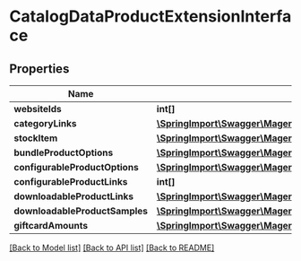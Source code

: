 # CatalogDataProductExtensionInterface

## Properties
Name | Type | Description | Notes
------------ | ------------- | ------------- | -------------
**websiteIds** | **int[]** |  | [optional] 
**categoryLinks** | [**\SpringImport\Swagger\Magento2\Client\Model\CatalogDataCategoryLinkInterface[]**](CatalogDataCategoryLinkInterface.md) |  | [optional] 
**stockItem** | [**\SpringImport\Swagger\Magento2\Client\Model\CatalogInventoryDataStockItemInterface**](CatalogInventoryDataStockItemInterface.md) |  | [optional] 
**bundleProductOptions** | [**\SpringImport\Swagger\Magento2\Client\Model\BundleDataOptionInterface[]**](BundleDataOptionInterface.md) |  | [optional] 
**configurableProductOptions** | [**\SpringImport\Swagger\Magento2\Client\Model\ConfigurableProductDataOptionInterface[]**](ConfigurableProductDataOptionInterface.md) |  | [optional] 
**configurableProductLinks** | **int[]** |  | [optional] 
**downloadableProductLinks** | [**\SpringImport\Swagger\Magento2\Client\Model\DownloadableDataLinkInterface[]**](DownloadableDataLinkInterface.md) |  | [optional] 
**downloadableProductSamples** | [**\SpringImport\Swagger\Magento2\Client\Model\DownloadableDataSampleInterface[]**](DownloadableDataSampleInterface.md) |  | [optional] 
**giftcardAmounts** | [**\SpringImport\Swagger\Magento2\Client\Model\GiftCardDataGiftcardAmountInterface[]**](GiftCardDataGiftcardAmountInterface.md) |  | [optional] 

[[Back to Model list]](../README.md#documentation-for-models) [[Back to API list]](../README.md#documentation-for-api-endpoints) [[Back to README]](../README.md)



